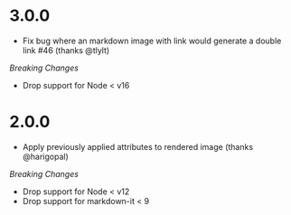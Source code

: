 # 3.0.0

- Fix bug where an markdown image with link would generate a double link #46 (thanks @tlylt)

_Breaking Changes_

- Drop support for Node < v16

# 2.0.0

- Apply previously applied attributes to rendered image (thanks @harigopal)

_Breaking Changes_

- Drop support for Node < v12
- Drop support for markdown-it < 9
